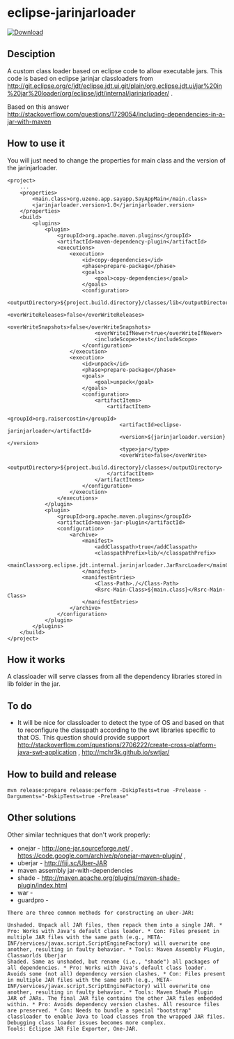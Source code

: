 # eclipse-jarinjarloader

[![Download](https://api.bintray.com/packages/raisercostin/maven/eclipse-jarinjarloader/images/download.svg)](https://bintray.com/raisercostin/maven/eclipse-jarinjarloader/_latestVersion)
<!--
[![Build Status](https://travis-ci.org/raisercostin/eclipse-jarinjarloader.svg?branch=master)](https://travis-ci.org/raisercostin/eclipse-jarinjarloader)
[![Codacy Badge](https://www.codacy.com/project/badge/fe1bb28a7735433d89a238ce6f6305c1)](https://www.codacy.com/app/raisercostin/eclipse-jarinjarloader)
-->

## Desciption
A custom class loader based on eclipse code to allow executable jars.
This code is based on eclipse jarinjar classloaders from http://git.eclipse.org/c/jdt/eclipse.jdt.ui.git/plain/org.eclipse.jdt.ui/jar%20in%20jar%20loader/org/eclipse/jdt/internal/jarinjarloader/ .

Based on this answer http://stackoverflow.com/questions/1729054/including-dependencies-in-a-jar-with-maven

## How to use it

You will just need to change the properties for main class and the version of the jarinjarloader.
	
	<project>
		...
		<properties>
			<main.class>org.uzene.app.sayapp.SayAppMain</main.class>
			<jarinjarloader.version>1.0</jarinjarloader.version>
		</properties>
		<build>
			<plugins>
				<plugin>
					<groupId>org.apache.maven.plugins</groupId>
					<artifactId>maven-dependency-plugin</artifactId>
					<executions>
						<execution>
							<id>copy-dependencies</id>
							<phase>prepare-package</phase>
							<goals>
								<goal>copy-dependencies</goal>
							</goals>
							<configuration>
								<outputDirectory>${project.build.directory}/classes/lib</outputDirectory>
								<overWriteReleases>false</overWriteReleases>
								<overWriteSnapshots>false</overWriteSnapshots>
								<overWriteIfNewer>true</overWriteIfNewer>
								<includeScope>test</includeScope>
							</configuration>
						</execution>
						<execution>
							<id>unpack</id>
							<phase>prepare-package</phase>
							<goals>
								<goal>unpack</goal>
							</goals>
							<configuration>
								<artifactItems>
									<artifactItem>
										<groupId>org.raisercostin</groupId>
										<artifactId>eclipse-jarinjarloader</artifactId>
										<version>${jarinjarloader.version}</version>
										<type>jar</type>
										<overWrite>false</overWrite>
										<outputDirectory>${project.build.directory}/classes</outputDirectory>
									</artifactItem>
								</artifactItems>
							</configuration>
						</execution>
					</executions>
				</plugin>
				<plugin>
					<groupId>org.apache.maven.plugins</groupId>
					<artifactId>maven-jar-plugin</artifactId>
					<configuration>
						<archive>
							<manifest>
								<addClasspath>true</addClasspath>
								<classpathPrefix>lib/</classpathPrefix>
								<mainClass>org.eclipse.jdt.internal.jarinjarloader.JarRsrcLoader</mainClass>
							</manifest>
							<manifestEntries>
								<Class-Path>./</Class-Path>
								<Rsrc-Main-Class>${main.class}</Rsrc-Main-Class>
							</manifestEntries>
						</archive>
					</configuration>
				</plugin>
			</plugins>
		</build>
	</project>

## How it works
A classloader will serve classes from all the dependency libraries stored in lib folder in the jar.

## To do
- It will be nice for classloader to detect the type of OS and based on that to reconfigure the classpath according to the swt libraries specific to that OS.
This question should provide support http://stackoverflow.com/questions/2706222/create-cross-platform-java-swt-application , http://mchr3k.github.io/swtjar/

## How to build and release

	mvn release:prepare release:perform -DskipTests=true -Prelease -Darguments="-DskipTests=true -Prelease"

## Other solutions
Other similar techniques that don't work properly:
- onejar - http://one-jar.sourceforge.net/ , https://code.google.com/archive/p/onejar-maven-plugin/ , 
- uberjar - http://fiji.sc/Uber-JAR
- maven assembly jar-with-dependencies
- shade - http://maven.apache.org/plugins/maven-shade-plugin/index.html
- war - 
- guardpro - 

```
There are three common methods for constructing an uber-JAR:

Unshaded. Unpack all JAR files, then repack them into a single JAR. * Pro: Works with Java's default class loader. * Con: Files present in multiple JAR files with the same path (e.g., META-INF/services/javax.script.ScriptEngineFactory) will overwrite one another, resulting in faulty behavior. * Tools: Maven Assembly Plugin, Classworlds Uberjar
Shaded. Same as unshaded, but rename (i.e., "shade") all packages of all dependencies. * Pro: Works with Java's default class loader. Avoids some (not all) dependency version clashes. * Con: Files present in multiple JAR files with the same path (e.g., META-INF/services/javax.script.ScriptEngineFactory) will overwrite one another, resulting in faulty behavior. * Tools: Maven Shade Plugin
JAR of JARs. The final JAR file contains the other JAR files embedded within. * Pro: Avoids dependency version clashes. All resource files are preserved. * Con: Needs to bundle a special "bootstrap" classloader to enable Java to load classes from the wrapped JAR files. Debugging class loader issues becomes more complex.
Tools: Eclipse JAR File Exporter, One-JAR.
```
